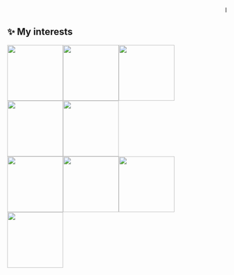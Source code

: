 <marquee>I hope you enjoy your stay</marquee>

## ✨ My interests
<img src="https://media.giphy.com/media/zthJViY229AMU/giphy.gif" height="128" width="auto"><img src="https://media2.giphy.com/media/eCwAEs05phtK/giphy.gif?cid=ecf05e472f28852d9af5ef9c972bc13be322c4b0d39e897d&rid=giphy.gif" height="128" width="auto"><img src="https://media3.giphy.com/media/g4hKza7HfxyOk/giphy.gif?cid=ecf05e4793d77352d7110a7a5d937332f4a676eb328dd9de&rid=giphy.gif" height="128" width="auto"><img src="https://media2.giphy.com/media/j6iyD03LaUNuU/200w.gif?cid=ecf05e47a7b0b5a8955b65a6d57de6f67f352d624397209a&rid=200w.gif" height="128" width="auto"><img src="https://media0.giphy.com/media/bn7hlyp0Cmcg0/200.gif?cid=ecf05e47b1d8eadc0539be8520a81712399d1514b90fe3ff&rid=200.gif" height="128" width="auto">
<br>
<img src="https://media.giphy.com/media/y9Tia8PxQMlhK/giphy.gif" height="128" width="auto"><img src="https://media3.giphy.com/media/KsDmy8nN16aGI/200.gif?cid=ecf05e4794e6948f59f887ff6d22187d9ee89bfcee10b76f&rid=200.gif" height="128" width="auto"><img src="https://media3.giphy.com/media/xUPGchYUwAof91WGqI/200.gif?cid=ecf05e4794e6948f59f887ff6d22187d9ee89bfcee10b76f&rid=200.gif" height="128" width="auto"><img src="https://media0.giphy.com/media/FcT1BFYoHwJxu/200.gif?cid=ecf05e47256b2e2d885cc163954dd3167bc0e96c5b57205a&rid=200.gif" height="128" width="auto">
